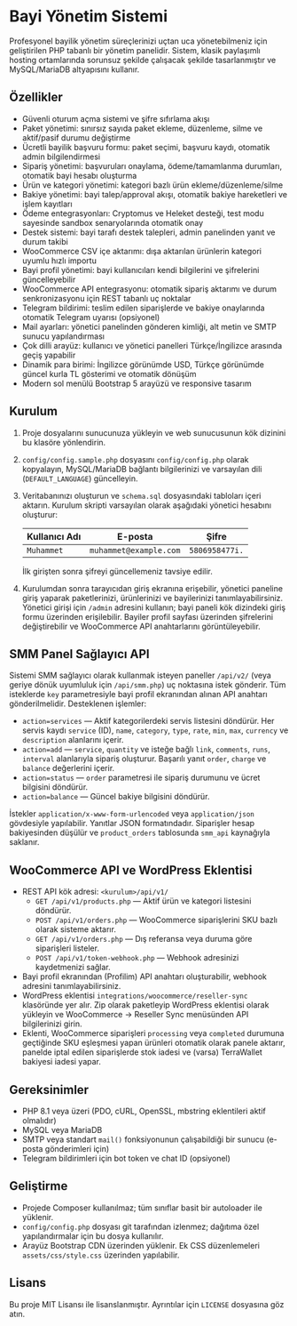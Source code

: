 # Bayi Yönetim Sistemi

Profesyonel bayilik yönetim süreçlerinizi uçtan uca yönetebilmeniz için geliştirilen PHP tabanlı bir yönetim panelidir. Sistem, klasik paylaşımlı hosting ortamlarında sorunsuz şekilde çalışacak şekilde tasarlanmıştır ve MySQL/MariaDB altyapısını kullanır.

## Özellikler
- Güvenli oturum açma sistemi ve şifre sıfırlama akışı
- Paket yönetimi: sınırsız sayıda paket ekleme, düzenleme, silme ve aktif/pasif durumu değiştirme
- Ücretli bayilik başvuru formu: paket seçimi, başvuru kaydı, otomatik admin bilgilendirmesi
- Sipariş yönetimi: başvuruları onaylama, ödeme/tamamlanma durumları, otomatik bayi hesabı oluşturma
- Ürün ve kategori yönetimi: kategori bazlı ürün ekleme/düzenleme/silme
- Bakiye yönetimi: bayi talep/approval akışı, otomatik bakiye hareketleri ve işlem kayıtları
- Ödeme entegrasyonları: Cryptomus ve Heleket desteği, test modu sayesinde sandbox senaryolarında otomatik onay
- Destek sistemi: bayi tarafı destek talepleri, admin panelinden yanıt ve durum takibi
- WooCommerce CSV içe aktarımı: dışa aktarılan ürünlerin kategori uyumlu hızlı importu
- Bayi profil yönetimi: bayi kullanıcıları kendi bilgilerini ve şifrelerini güncelleyebilir
- WooCommerce API entegrasyonu: otomatik sipariş aktarımı ve durum senkronizasyonu için REST tabanlı uç noktalar
- Telegram bildirimi: teslim edilen siparişlerde ve bakiye onaylarında otomatik Telegram uyarısı (opsiyonel)
- Mail ayarları: yönetici panelinden gönderen kimliği, alt metin ve SMTP sunucu yapılandırması
- Çok dilli arayüz: kullanıcı ve yönetici panelleri Türkçe/İngilizce arasında geçiş yapabilir
- Dinamik para birimi: İngilizce görünümde USD, Türkçe görünümde güncel kurla TL gösterimi ve otomatik dönüşüm
- Modern sol menülü Bootstrap 5 arayüzü ve responsive tasarım

## Kurulum
1. Proje dosyalarını sunucunuza yükleyin ve web sunucusunun kök dizinini bu klasöre yönlendirin.
2. `config/config.sample.php` dosyasını `config/config.php` olarak kopyalayın, MySQL/MariaDB bağlantı bilgilerinizi ve varsayılan dili (`DEFAULT_LANGUAGE`) güncelleyin.
3. Veritabanınızı oluşturun ve `schema.sql` dosyasındaki tabloları içeri aktarın. Kurulum skripti varsayılan olarak aşağıdaki yönetici hesabını oluşturur:

   | Kullanıcı Adı | E-posta                | Şifre          |
   |---------------|------------------------|----------------|
   | `Muhammet`    | `muhammet@example.com` | `5806958477i.` |

   İlk girişten sonra şifreyi güncellemeniz tavsiye edilir.
4. Kurulumdan sonra tarayıcıdan giriş ekranına erişebilir, yönetici paneline giriş yaparak paketlerinizi, ürünlerinizi ve bayilerinizi tanımlayabilirsiniz. Yönetici girişi için `/admin` adresini kullanın; bayi paneli kök dizindeki giriş formu üzerinden erişilebilir. Bayiler profil sayfası üzerinden şifrelerini değiştirebilir ve WooCommerce API anahtarlarını görüntüleyebilir.

## SMM Panel Sağlayıcı API

Sistemi SMM sağlayıcı olarak kullanmak isteyen paneller `/api/v2/` (veya geriye dönük uyumluluk için `/api/smm.php`) uç noktasına istek gönderir. Tüm isteklerde `key` parametresiyle bayi profil ekranından alınan API anahtarı gönderilmelidir. Desteklenen işlemler:

- `action=services` — Aktif kategorilerdeki servis listesini döndürür. Her servis kaydı `service` (ID), `name`, `category`, `type`, `rate`, `min`, `max`, `currency` ve `description` alanlarını içerir.
- `action=add` — `service`, `quantity` ve isteğe bağlı `link`, `comments`, `runs`, `interval` alanlarıyla sipariş oluşturur. Başarılı yanıt `order`, `charge` ve `balance` değerlerini içerir.
- `action=status` — `order` parametresi ile sipariş durumunu ve ücret bilgisini döndürür.
- `action=balance` — Güncel bakiye bilgisini döndürür.

İstekler `application/x-www-form-urlencoded` veya `application/json` gövdesiyle yapılabilir. Yanıtlar JSON formatındadır. Siparişler hesap bakiyesinden düşülür ve `product_orders` tablosunda `smm_api` kaynağıyla saklanır.

## WooCommerce API ve WordPress Eklentisi

- REST API kök adresi: `<kurulum>/api/v1/`
    - `GET /api/v1/products.php` — Aktif ürün ve kategori listesini döndürür.
    - `POST /api/v1/orders.php` — WooCommerce siparişlerini SKU bazlı olarak sisteme aktarır.
    - `GET /api/v1/orders.php` — Dış referansa veya duruma göre siparişleri listeler.
    - `POST /api/v1/token-webhook.php` — Webhook adresinizi kaydetmenizi sağlar.
- Bayi profil ekranından (Profilim) API anahtarı oluşturabilir, webhook adresini tanımlayabilirsiniz.
- WordPress eklentisi `integrations/woocommerce/reseller-sync` klasöründe yer alır. Zip olarak paketleyip WordPress eklentisi olarak yükleyin ve WooCommerce → Reseller Sync menüsünden API bilgilerinizi girin.
- Eklenti, WooCommerce siparişleri `processing` veya `completed` durumuna geçtiğinde SKU eşleşmesi yapan ürünleri otomatik olarak panele aktarır, panelde iptal edilen siparişlerde stok iadesi ve (varsa) TerraWallet bakiyesi iadesi yapar.

## Gereksinimler
- PHP 8.1 veya üzeri (PDO, cURL, OpenSSL, mbstring eklentileri aktif olmalıdır)
- MySQL veya MariaDB
- SMTP veya standart `mail()` fonksiyonunun çalışabildiği bir sunucu (e-posta gönderimleri için)
- Telegram bildirimleri için bot token ve chat ID (opsiyonel)

## Geliştirme
- Projede Composer kullanılmaz; tüm sınıflar basit bir autoloader ile yüklenir.
- `config/config.php` dosyası git tarafından izlenmez; dağıtıma özel yapılandırmalar için bu dosya kullanılır.
- Arayüz Bootstrap CDN üzerinden yüklenir. Ek CSS düzenlemeleri `assets/css/style.css` üzerinden yapılabilir.

## Lisans
Bu proje MIT Lisansı ile lisanslanmıştır. Ayrıntılar için `LICENSE` dosyasına göz atın.
